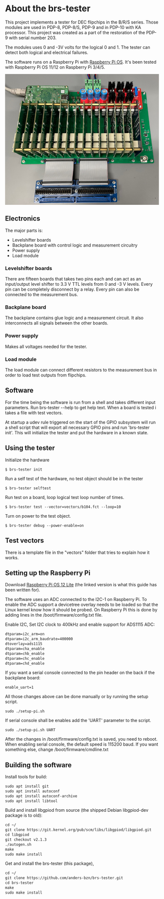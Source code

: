 # About the brs-tester

This project implements a tester for DEC flipchips in the B/R/S series.
Those modules are used in PDP-8, PDP-8/S, PDP-9 and in PDP-10 with KA processor.
This project was created as a part of the restoration of the PDP-9 with
serial number 203.

The modules uses 0 and -3V volts for the logical 0 and 1. The tester can detect both logical and electrical failures.

The software runs on a Raspberry Pi with [Raspberry Pi OS](https://www.raspberrypi.com/software/). It's been tested with Raspberry Pi OS 11/12 on Raspberry Pi 3/4/5.

![BRS-tester](photos/brs-tester.jpg)

## Electronics
The major parts is:

- Levelshifter boards
- Backplane board with control logic and measurement circuitry
- Power supply
- Load module

### Levelshifter boards
There are fifteen boards that takes two pins each and can act as an input/output level shifter to 3.3 V TTL levels from 0 and -3 V levels. Every pin can be completely disconnect by a relay. Every pin can also be connected to the measurement bus.
### Backplane board
The backplane contains glue logic and a measurement circuit. It also interconnects all signals between the other boards.
### Power supply
Makes all voltages needed for the tester.
### Load module
The load module can connect different resistors to the measurement bus in order to load test outputs from flipchips.
## Software
For the time being the software is run from a shell and takes different
input parameters. Run  brs-tester --help to get help text. When a board is
tested i takes a file with test vectors.

At startup a udev rule triggered on the start of the GPIO subsystem will run
a shell script that will export all necessary GPIO pins and run
'brs-tester init'. This will initialize the tester and put the hardware
in a known state.

## Using the tester
Initialize the hardware
```
$ brs-tester init
```
Run a self test of the hardware, no test object should be in the tester
```
$ brs-tester selftest
```
Run test on a board, loop logical test loop number of times.
```
$ brs-tester test --vector=vectors/b104.fct --loop=10
```
Turn on power to the test object.
```
$ brs-tester debug --power-enable=on
```

## Test vectors
There is a template file in the "vectors" folder that tries to explain how it works.

## Setting up the Raspberry Pi

Download [Raspberry Pi OS 12 Lite](https://downloads.raspberrypi.com/raspios_lite_arm64/images/raspios_lite_arm64-2024-07-04/2024-07-04-raspios-bookworm-arm64-lite.img.xz) (the linked version is what this guide has been written for).

The software uses an ADC connected to the I2C-1 on Raspberry Pi. To enable the ADC support a devicetree overlay needs to be loaded so that the Linux kernel know how it should be probed. On Raspberry Pi this is done by adding lines in the /boot/firmware/config.txt file.


Enable I2C, Set I2C clock to 400kHz and enable support for ADS1115 ADC:

```
dtparam=i2c_arm=on
dtparam=i2c_arm_baudrate=400000
dtoverlay=ads1115
dtparam=cha_enable
dtparam=chb_enable
dtparam=chc_enable
dtparam=chd_enable
```

If you want a serial console connected to the pin header on the back if the backplane board:

```
enable_uart=1
```

All those changes above can be done manually or by running the setup script.
```
sudo ./setup-pi.sh
```
If serial console shall be enables add the 'UART' parameter to the script.
```
sudo ./setup-pi.sh UART
```

After the changes in /boot/firmware/config.txt is saved, you need to reboot. When enabling serial console, the default speed is 115200 baud. If you want something else, change /boot/firmware/cmdline.txt

## Building the software
Install tools for build:

```
sudo apt install git
sudo apt install autoconf
sudo apt install autoconf-archive
sudo apt install libtool
```

Build and install libgpiod from source (the shipped Debian libgpiod-dev package is to old):

```
cd ~/
git clone https://git.kernel.org/pub/scm/libs/libgpiod/libgpiod.git
cd libgpiod
git checkout v2.1.3
./autogen.sh
make
sudo make install
```

Get and install the brs-tester (this package),

```
cd ~/
git clone https://github.com/anders-bzn/brs-tester.git
cd brs-tester
make
sudo make install
```
